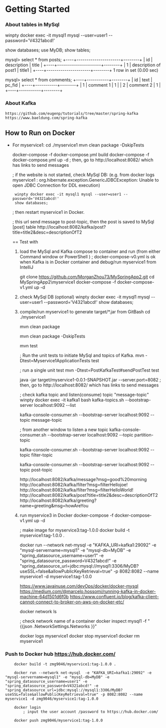 # Getting Started

### About tables in MySql

winpty docker exec -it mysql1 mysql --user=user1 --password='V4321abcd!'

show databases;
use MyDB;
show tables;

mysql> select * from posts;
+----+----------------------+--------+
| id | description          | title  |
+----+----------------------+--------+
|  1 | description of post1 | title1 |
+----+----------------------+--------+
1 row in set (0.00 sec)

mysql> select * from comments;
+----+-----------+--------+
| id | text      | pc_fid |
+----+-----------+--------+
| 1  | comment 1 |      1 |
| 2  | comment 2 |      1 |
+----+-----------+--------+

### About Kafka
    https://github.com/eugenp/tutorials/tree/master/spring-kafka
	https://www.baeldung.com/spring-kafka

## How to Run on Docker
 - For myservice1:
	cd ./myservice1	
	mvn clean package -DskipTests
	
	docker-compose -f docker-compose.yml build
	docker-compose -f docker-compose.yml up -d
	; then, go to http://localhost:8082/ which has links to send messages
	
	; if the website is not started, check MySql DB:
	  (e.g. from docker logs myservice1 :
     org.hibernate.exception.GenericJDBCException: Unable to open JDBC Connection for DDL execution)
	  
		winpty docker exec -it mysql1 mysql --user=user1 --password='V4321abcd!'
		show databases;
	; then restart myservice1 in Docker.
	
	; this url send message to post-topic, then the post is saved to MySql [post] table
	http://localhost:8082/kafka/post?title=title2&desc=descriptionOfT2

   == Test with 	
	1. load the MySql and Kafka compose to container and run (from either Command window or PowerShell )
		; docker-compose-v0.yml is ok when Kafka is in Docker container and debug/run myservice1 from IntelliJ
		
		git clone https://github.com/MorganZhou73/MySpringApp2.git
		cd MySpringApp2\myservice1
		docker-compose -f docker-compose-v1.yml up -d
		
	2. check MySql DB (optional)
		winpty docker exec -it mysql1 mysql --user=user1 --password='V4321abcd!'
		show databases;
	
	3. compile/run myservice1 to generate target/*.jar from GitBash
		cd ./myservice1
		
		mvn clean package
	
		mvn clean package -DskipTests
		
		mvn test
		
		; Run the unit tests to initiate MySql and topics of Kafka.
		mvn -Dtest=Myservice1ApplicationTests test

		; run a single unit test
		mvn -Dtest=PostKafkaTest#sendPostTest test
		
		java -jar target/myservice1-0.0.1-SNAPSHOT.jar --server.port=8082
		; then, go to http://localhost:8082/ which has links to send messages
		
		; check kafka topic and listen(consume) topic "message-topic"
		winpty docker exec -it kafka1 bash
		kafka-topics.sh --bootstrap-server localhost:9092 --list

		kafka-console-consumer.sh --bootstrap-server localhost:9092 --topic message-topic
		
		; from another window to listen a new topic
		kafka-console-consumer.sh --bootstrap-server localhost:9092 --topic partition-topic
		
		kafka-console-consumer.sh --bootstrap-server localhost:9092 --topic filter-topic
		
		kafka-console-consumer.sh --bootstrap-server localhost:9092 --topic post-topic

		http://localhost:8082/kafka/message?msg=good%20morning
		http://localhost:8082/kafka/filter?msg=filterHellojoe!
		http://localhost:8082/kafka/filter?msg=filterHelloWorld!
		http://localhost:8082/kafka/post?title=title2&desc=descriptionOfT2
		http://localhost:8082/kafka/greeting?name=greeting&msg=howAreYou
		
	3. run myservice3 in Docker	
		docker-compose -f docker-compose-v1.yml up -d
		
		; make image for myservice3:tag-1.0.0
		docker build -t myservice1:tag-1.0.0 .
		
		docker run --network net-mysql  -e "KAFKA_URI=kafka1:29092" -e "mysql-servername=mysql1" -e "mysql-db=MyDB" -e "spring_datasource_username=user1" -e "spring_datasource_password=V4321abcd!" -e "spring_datasource_url=jdbc:mysql://mysql1:3306/MyDB?useSSL=false&allowPublicKeyRetrieval=true" -p 8082:8082 --name myservice1 -d myservice1:tag-1.0.0
		
		https://www.javainuse.com/devOps/docker/docker-mysql
		https://medium.com/@marcelo.hossomi/running-kafka-in-docker-machine-64d1501d6f0b
		https://www.confluent.io/blog/kafka-client-cannot-connect-to-broker-on-aws-on-docker-etc/
		
		docker network ls
		
		; check network name of a container
		docker inspect mysql1 -f "{{json .NetworkSettings.Networks }}"
		
		docker logs myservice1
		docker stop myservice1
		docker rm myservice1

### Push to Docker hub https://hub.docker.com/
		docker build -t zmg9046/myservice1:tag-1.0.0 .
		
		docker run --network net-mysql  -e "KAFKA_URI=kafka1:29092" -e "mysql-servername=mysql1" -e "mysql-db=MyDB" -e "spring_datasource_username=user1" -e "spring_datasource_password=V4321abcd!" -e "spring_datasource_url=jdbc:mysql://mysql1:3306/MyDB?useSSL=false&allowPublicKeyRetrieval=true" -p 8082:8082 --name myservice1 -d zmg9046/myservice1:tag-1.0.0
		
		docker login
			; input the user account /password to https://hub.docker.com/ 
			
		docker push zmg9046/myservice1:tag-1.0.0
		
		
